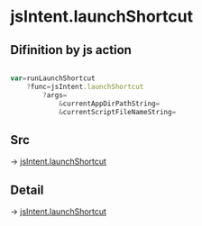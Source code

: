 # jsIntent.launchShortcut

## Difinition by js action

```js.js

var=runLaunchShortcut
	?func=jsIntent.launchShortcut
		?args=
			&currentAppDirPathString=
			&currentScriptFileNameString=
```

## Src

-> [jsIntent.launchShortcut](https://github.com/puutaro/CommandClick/blob/master/app/src/main/java/com/puutaro/commandclick/fragment_lib/terminal_fragment/js_interface/JsIntent.kt#L104)

## Detail

-> [jsIntent.launchShortcut](https://github.com/puutaro/CommandClick/blob/master/md/developer/js_interface/details/JsIntent/launchShortcut.md)
